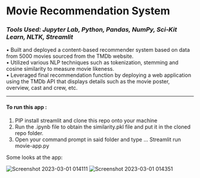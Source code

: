 # Movie Recommendation System 
### *Tools Used: Jupyter Lab, Python, Pandas, NumPy, Sci‑Kit Learn, NLTK, Streamlit* ###

• Built and deployed a content-based recommender system based on data from 5000 movies sourced
from the TMDb website.<br>
• Utilized various NLP techniques such as tokenization, stemming and cosine similarity to measure
movie likeness.<br>
• Leveraged final recommendation function by deploying a web application using the TMDb API
that displays details such as the movie poster, overview, cast and crew, etc.

---

#### To run this app : ####
1. PIP install streamlit and clone this repo onto your machine
2. Run the .ipynb file to obtain the similarity.pkl file and put it in the cloned repo folder.
3. Open your command prompt in said folder and type ... Streamlit run movie-app.py

Some looks at the app:

![Screenshot 2023-03-01 014111](https://user-images.githubusercontent.com/103148784/222064274-78e7a052-100e-44fc-b8a7-6ab23f49a007.png)
![Screenshot 2023-03-01 014351](https://user-images.githubusercontent.com/103148784/222064278-d6e50656-34cd-4290-a9b5-972cb7ed414a.png)
